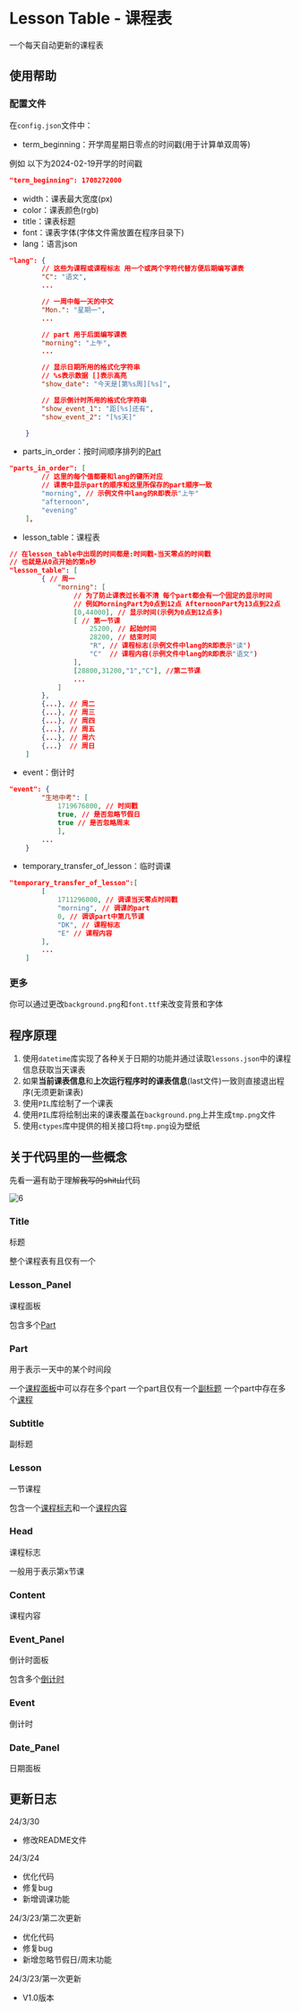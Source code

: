 # Lesson Table - 课程表
一个每天自动更新的课程表

## 使用帮助
### 配置文件
在`config.json`文件中：
- term_beginning：开学周星期日零点的时间戳(用于计算单双周等)

例如 以下为2024-02-19开学的时间戳
```json
"term_beginning": 1708272000
```

- width：课表最大宽度(px)
- color：课表颜色(rgb)
- title：课表标题
- font：课表字体(字体文件需放置在程序目录下)
- lang：语言json
```json
"lang": {
        // 这些为课程或课程标志 用一个或两个字符代替方便后期编写课表
        "C": "语文", 
        ...

        // 一周中每一天的中文
        "Mon.": "星期一",
        ...

        // part 用于后面编写课表
        "morning": "上午",
        ...

        // 显示日期所用的格式化字符串
        // %s表示数据 []表示高亮
        "show_date": "今天是[第%s周][%s]",

        // 显示倒计时所用的格式化字符串
        "show_event_1": "距[%s]还有",
        "show_event_2": "[%s天]"

    }
```
- parts_in_order：按时间顺序排列的[Part](#part)
```json
"parts_in_order": [
        // 这里的每个值都要和lang的键所对应
        // 课表中显示part的顺序和这里所保存的part顺序一致
        "morning", // 示例文件中lang的R即表示"上午"
        "afternoon",
        "evening"
    ],
```
- lesson_table：课程表
```json
// 在lesson_table中出现的时间都是:时间戳-当天零点的时间戳
// 也就是从0点开始的第n秒
"lesson_table": [
        { // 周一
            "morning": [
                // 为了防止课表过长看不清 每个part都会有一个固定的显示时间
                // 例如MorningPart为0点到12点 AfternoonPart为13点到22点
                [0,44000], // 显示时间(示例为0点到12点多)
                [ // 第一节课
                    25200, // 起始时间
                    28200, // 结束时间
                    "R", // 课程标志(示例文件中lang的R即表示"读")
                    "C"  // 课程内容(示例文件中lang的R即表示"语文")
                ],
                [28800,31200,"1","C"], //第二节课
                ...
            ]
        },
        {...}, // 周二
        {...}, // 周三
        {...}, // 周四
        {...}, // 周五
        {...}, // 周六
        {...}  // 周日
    ]
```
- event：倒计时
```json
"event": {
        "生地中考": [
            1719676800, // 时间戳
            true, // 是否忽略节假日
            true // 是否忽略周末
            ],
        ...
    }
```
- temporary_transfer_of_lesson：临时调课
```json
"temporary_transfer_of_lesson":[
        [
            1711296000, // 调课当天零点时间戳
            "morning", // 调课的part
            0, // 调该part中第几节课
            "DK", // 课程标志
            "E" // 课程内容
        ],
        ...
    ]
```

### 更多
你可以通过更改`background.png`和`font.ttf`来改变背景和字体


## 程序原理
1. 使用`datetime`库实现了各种关于日期的功能并通过读取`lessons.json`中的课程信息获取当天课表
2. 如果**当前课表信息**和**上次运行程序时的课表信息**(last文件)一致则直接退出程序(无须更新课表)
2. 使用`PIL`库绘制了一个课表
3. 使用`PIL`库将绘制出来的课表覆盖在`background.png`上并生成`tmp.png`文件
4. 使用`ctypes`库中提供的相关接口将`tmp.png`设为壁纸

## 关于代码里的一些概念
先看一遍有助于理解~~我写的shit山~~代码

![6](./1.png)

### Title
标题

整个课程表有且仅有一个

### Lesson_Panel
课程面板

包含多个[Part](#Part)

### Part
用于表示一天中的某个时间段

一个[课程面板](#Lesson_Panel)中可以存在多个part
一个part且仅有一个[副标题](#Subtitle)
一个part中存在多个[课程](#Lesson)

### Subtitle
副标题

### Lesson
一节课程

包含一个[课程标志](#Head)和一个[课程内容](#Content)

### Head
课程标志

一般用于表示第x节课

### Content
课程内容

### Event_Panel
倒计时面板

包含多个[倒计时](#Event)

### Event
倒计时

### Date_Panel
日期面板

## 更新日志
24/3/30
- 修改README文件

24/3/24
- 优化代码
- 修复bug
- 新增调课功能

24/3/23/第二次更新
- 优化代码
- 修复bug
- 新增忽略节假日/周末功能

24/3/23/第一次更新
- V1.0版本